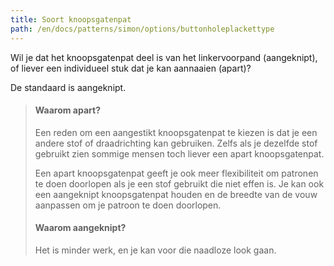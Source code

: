 ```yaml
---
title: Soort knoopsgatenpat
path: /en/docs/patterns/simon/options/buttonholeplackettype
---
```


Wil je dat het knoopsgatenpat deel is van het linkervoorpand (aangeknipt), of liever een individueel stuk dat je kan aannaaien (apart)?

De standaard is aangeknipt.

> #### Waarom apart?
> 
> Een reden om een aangestikt knoopsgatenpat te kiezen is dat je een andere stof of draadrichting kan gebruiken. Zelfs als je dezelfde stof gebruikt zien sommige mensen toch liever een apart knoopsgatenpat.
> 
> Een apart knoopsgatenpat geeft je ook meer flexibiliteit om patronen te doen doorlopen als je een stof gebruikt die niet effen is. Je kan ook een aangeknipt knoopsgatenpat houden en de breedte van de vouw aanpassen om je patroon te doen doorlopen.
> 
> #### Waarom aangeknipt?
> 
> Het is minder werk, en je kan voor die naadloze look gaan.